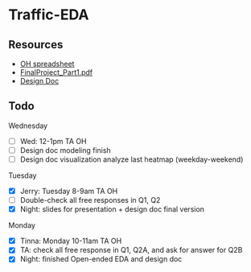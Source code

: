 # Traffic-EDA
## Resources
* [OH spreadsheet](https://docs.google.com/spreadsheets/d/1GNjqyQf9h92BSQNSVN8THfz4-NlP8rZxjYrtxuu_Xqk/edit#gid=0)
* [FinalProject_Part1.pdf](https://github.com/JerryPan2718/Traffic-EDA/files/7556643/FinalProject_Part1.pdf)
* [Design Doc](https://docs.google.com/document/d/1P9ORiJ3FKfwQYMKVasinjspX4qiJ11-HqxWSwdcT7Gg/edit)

## Todo
Wednesday
- [ ] Wed: 12-1pm TA OH
- [ ] Design doc modeling finish
- [ ] Design doc visualization analyze last heatmap (weekday-weekend)

Tuesday
- [x] Jerry: Tuesday 8-9am TA OH
- [ ] Double-check all free responses in Q1, Q2
- [x] Night: slides for presentation + design doc final version

Monday
- [x] Tinna: Monday 10-11am TA OH
- [x] TA: check all free response in Q1,  Q2A, and ask for answer for Q2B
- [x] Night: finished Open-ended EDA and design doc
